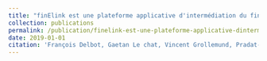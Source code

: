 ```yaml
---
title: "finElink est une plateforme applicative d'intermédiation du financement de l'innovation. Fruit d’années de recherche en sciences économiques sur l'évaluation des politiques publiques et en intelligence artificielle sur les algorithmes de recommandation, finElink est en mesure de trouver en quelques minutes les aides aux entreprises innovantes les plus pertinentes pour chaque projet, et ce gratuitement pour l'utilisateur.  finElink est le résultat de la mise en commun de l'expertise de FRS Consulting, du laboratoire EconomiX et du LIP6."
collection: publications
permalink: /publication/finelink-est-une-plateforme-applicative-dintermediation-du-financement-de-linnovation-fruit-dannees-
date: 2019-01-01
citation: 'François Delbot, Gaetan Le chat, Vincent Grollemund, Pradat-Peyre Jean-François. "finElink est une plateforme applicative d'intermédiation du financement de l'innovation. Fruit d’années de recherche en sciences économiques sur l'évaluation des politiques publiques et en intelligence artificielle sur les algorithmes de recommandation, finElink est en mesure de trouver en quelques minutes les aides aux entreprises innovantes les plus pertinentes pour chaque projet, et ce gratuitement pour l'utilisateur.  finElink est le résultat de la mise en commun de l'expertise de FRS Consulting, du laboratoire EconomiX et du LIP6.", 2019.'
---
```

